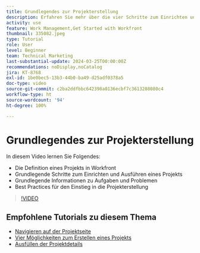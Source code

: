 ```yaml
---
title: Grundlegendes zur Projekterstellung
description: Erfahren Sie mehr über die vier Schritte zum Einrichten und Ausführen eines Projekts, die Definition eines Projekts und die drei häufigsten Methoden zum Erstellen eines Projekts.
activity: use
feature: Work Management,Get Started with Workfront
thumbnail: 335082.jpeg
type: Tutorial
role: User
level: Beginner
team: Technical Marketing
last-substantial-update: 2024-03-25T00:00:00Z
recommendations: noDisplay,noCatalog
jira: KT-8768
exl-id: 1be0bec5-13b3-44b0-ba49-d25adf0378a5
doc-type: video
source-git-commit: c2ba2ddfbbc642398a0136ecbf7c3613208080c4
workflow-type: ht
source-wordcount: '94'
ht-degree: 100%

---
```


# Grundlegendes zur Projekterstellung

In diesem Video lernen Sie Folgendes:

* Die Definition eines Projekts in Workfront
* Grundlegende Schritte zum Einrichten und Ausführen eines Projekts
* Grundlegende Informationen zu Aufgaben und Problemen
* Best Practices für den Einstieg in die Projekterstellung

>[!VIDEO](https://video.tv.adobe.com/v/335082/?quality=12&learn=on)

## Empfohlene Tutorials zu diesem Thema

* [Navigieren auf der Projektseite](https://experienceleague.adobe.com/de/docs/workfront-learn/tutorials-workfront/manage-work/projects/navigate-the-project-page)
* [Vier Möglichkeiten zum Erstellen eines Projekts](https://experienceleague.adobe.com/de/docs/workfront-learn/tutorials-workfront/manage-work/projects/understand-other-ways-to-create-projects)
* [Ausfüllen der Projektdetails](https://experienceleague.adobe.com/de/docs/workfront-learn/tutorials-workfront/manage-work/projects/fill-in-the-project-details)


